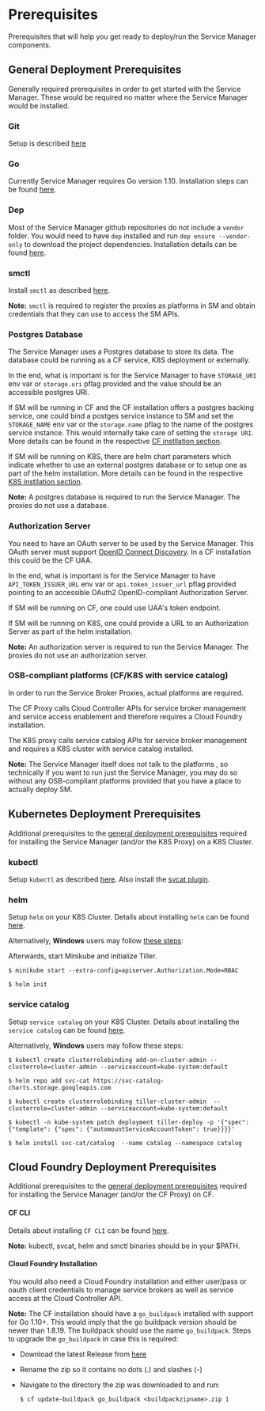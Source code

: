 # Prerequisites

Prerequisites that will help you get ready to deploy/run the Service Manager components. 

## General Deployment Prerequisites

Generally required prerequisites in order to get started with the Service Manager. These would be required no matter where the Service Manager would be installed.

### Git

Setup is described [here](https://git-scm.com/)

### Go

Currently Service Manager requires Go version 1.10. Installation steps can be found [here](https://golang.org/doc/install).

### Dep

Most of the Service Manager github repositories do not include a `vendor` folder. You would need to have `dep` installed and run `dep ensure --vendor-only` to download the project dependencies. Installation details can be found [here](https://github.com/golang/dep#installation).

### smctl

Install `smctl` as described [here](https://github.com/Peripli/service-manager-cli/blob/master/README.md).

**Note:** `smctl` is required to register the proxies as platforms in SM and obtain credentials that they can use to access the SM APIs.

### Postgres Database

The Service Manager uses a Postgres database to store its data. The database could be running as a CF service, K8S deployment or externally. 

In the end, what is important is for the Service Manager to have `STORAGE_URI` env var or `storage.uri` pflag provided and the value should be an accessible postgres URI. 

If SM will be running in CF and the CF installation offers a postgres backing service, one could bind a postges service instance to SM and set the `STORAGE_NAME` env var or the `storage.name` pflag to the name of the postgres service instance. This would internally take care of setting the `storage URI`. More details can be found in the respective [CF instllation section](./../install/sm.md#run-on-cf).

If SM will be running on K8S, there are helm chart parameters which indicate whether to use an external postgres database or to setup one as part of the helm installation. More details can be found in the respective [K8S instllation section](./../install/sm.md#run-on-kubernetes).

**Note:** A postgres database is required to run the Service Manager. The proxies do not use a database.

### Authorization Server

You need to have an OAuth server to be used by the Service Manager. This OAuth server must support [OpenID Connect Discovery](https://openid.net/specs/openid-connect-discovery-1_0.html). In a CF installation this could be the CF UAA.

In the end, what is important is for the Service Manager to have `API_TOKEN_ISSUER_URL` env var or `api.token_issuer_url` pflag provided pointing to an accessible OAuth2 OpenID-compliant Authorization Server.

If SM will be running on CF, one could use UAA's token endpoint.

If SM will be running on K8S, one could provide a URL to an Authorization Server as part of the helm installation.

**Note:** An authorization server is required to run the Service Manager. The proxies do not use an authorization server.

### OSB-compliant platforms (CF/K8S with service catalog)

In order to run the Service Broker Proxies, actual platforms are required. 

The CF Proxy calls Cloud Controller APIs for service broker management and service access enablement and therefore requires a Cloud Foundry installation. 

The K8S proxy calls service catalog APIs for service broker management and requires a K8S cluster with service catalog installed.

**Note:** The Service Manager itself does not talk to the platforms , so technically if you want to run just the Service Manager, you may do so without any OSB-compliant platforms provided that you have a place to actually deploy SM.

## Kubernetes Deployment Prerequisites

Additional prerequisites to the [general deployment prerequisites](#general-deployment-prerequisites) required for installing the Service Manager (and/or the K8S Proxy) on a K8S Cluster.

### kubectl

Setup `kubectl` as described [here](https://kubernetes.io/docs/tasks/tools/install-kubectl/). Also install the [svcat plugin](https://github.com/kubernetes-incubator/service-catalog/blob/master/docs/install.md#plugin).

### helm

Setup `helm` on your K8S Cluster. Details about installing `helm` can be found [here](https://github.com/kubernetes/helm/blob/master/docs/install.md).

Alternatively, **Windows** users may follow [these steps](https://medium.com/@JockDaRock/take-the-helm-with-kubernetes-on-windows-c2cd4373104b):


Afterwards, start Minikube and initialize Tiller.

```console
$ minikube start --extra-config=apiserver.Authorization.Mode=RBAC

$ helm init
```

 ### service catalog

 Setup `service catalog` on your K8S Cluster. Details about installing the `service catalog` can be found [here](https://github.com/kubernetes-incubator/service-catalog/blob/master/docs/install.md).

Alternatively, **Windows** users may follow these steps:

 ```console
 $ kubectl create clusterrolebinding add-on-cluster-admin --clusterrole=cluster-admin --serviceaccount=kube-system:default

 $ helm repo add svc-cat https://svc-catalog-charts.storage.googleapis.com

 $ kubectl create clusterrolebinding tiller-cluster-admin  --clusterrole=cluster-admin --serviceaccount=kube-system:default

 $ kubectl -n kube-system patch deployment tiller-deploy -p '{"spec": {"template": {"spec": {"automountServiceAccountToken": true}}}}'

 $ helm install svc-cat/catalog  --name catalog --namespace catalog
 ```

## Cloud Foundry Deployment Prerequisites

Additional prerequisites to the [general deployment prerequisites](#general-deployment-prerequisites) required for installing the Service Manager (and/or the CF Proxy) on CF.

#### CF CLI

Details about installing `CF CLI` can be found [here](https://github.com/cloudfoundry/cli#downloads).

**Note:**  kubectl, svcat, helm and smctl binaries should be in your $PATH.

#### Cloud Foundry Installation

You would also need a Cloud Foundry installation and either user/pass or oauth client credentials to manage service brokers as well as service access at the Cloud Controller API.

**Note:** The CF installation should have a `go_buildpack` installed with support for Go 1.10+. This would imply that the go buildpack version should be newer than 1.8.19. The buildpack should use the name `go_buildpack`. Steps to upgrade the `go_buildpack` in case this is required:
* Download the latest Release from [here](https://github.com/cloudfoundry/go-buildpack/releases)
* Rename the zip so it contains no dots (.) and slashes (-)
* Navigate to the directory the zip was downloaded to and run:

    ```console
    $ cf update-buildpack go_buildpack <buildpackzipname>.zip 1
    ```
